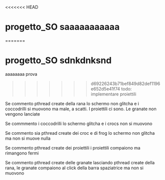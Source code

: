 <<<<<<< HEAD
# progetto_SO saaaaaaaaaaa
=======
# progetto_SO sdnkdnksnd
aaaaaaaa
prova
>>>>>>> d69226243b71bef849d82def1196e652d5e41f74
todo: implementare proiettili


Se commento pthread create della rana lo schermo non glitcha e i coccodrilli si muovono ma male, a scatti. I proiettili ci sono. Le granate non vengono lanciate

Se commmento i coccodrilli lo schermo glitcha e i crocs non si muovono

Se commento sia pthread create dei croc e di frog lo schermo non glitcha ma non si muove nulla

Se commento pthread create dei  proiettili i proiettili compaiono ma rimangono fermi

Se commento pthread create delle granate lasciando pthread create della rana, le granate compaiono al click della barra spaziatrice ma non si muovono